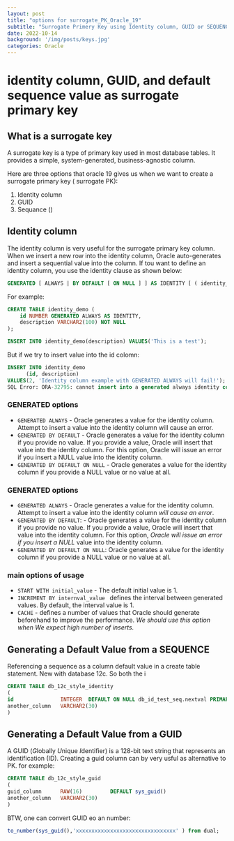 ```yaml
---   
layout: post
title: "options for surrogate_PK_Oracle_19"
subtitle: "Surrogate Primery Key using Identity column, GUID or SEQUENCE"
date: 2022-10-14
background: '/img/posts/keys.jpg'
categories: Oracle
--- 
```


# identity column, GUID, and default sequence value as surrogate primary key
## What is a surrogate key
A surrogate key is a type of primary key used in most database tables. 
It provides a simple, system-generated, business-agnostic column. 

Here are three options that oracle 19 gives us when we want to create a surrogate primary key ( surrogate PK):
1. Identity column
2. GUID
3. Sequance ()

## Identity column
The identity column is very useful for the surrogate primary key column. 
When we insert a new row into the identity column, Oracle auto-generates and insert a sequential value into the column. 
If tou want to define an identity column, you use the identity clause as shown below:
```sql
GENERATED [ ALWAYS | BY DEFAULT [ ON NULL ] ] AS IDENTITY [ ( identity_options ) ] 
```
For example:
```sql
CREATE TABLE identity_demo (
    id NUMBER GENERATED ALWAYS AS IDENTITY,
    description VARCHAR2(100) NOT NULL
);

INSERT INTO identity_demo(description) VALUES('This is a test');
```

But if we try to insert value into the id colomn:
```sql
INSERT INTO identity_demo
      (id, description)
VALUES(2, 'Identity column example with GENERATED ALWAYS will fail!');    
SQL Error: ORA-32795: cannot insert into a generated always identity column
```

### GENERATED options
- `GENERATED ALWAYS` - Oracle generates a value for the identity column. Attempt to insert a value into the identity column will cause an error.
- `GENERATED BY DEFAULT` - Oracle generates a value for the identity column if you provide no value. If you provide a value, Oracle will insert that value into the identity column. For this option, Oracle will issue an error if you insert a NULL value into the identity column.
- `GENERATED BY DEFAULT ON NULL` - Oracle generates a value for the identity column if you provide a NULL value or no value at all.


### GENERATED options
* ```GENERATED ALWAYS``` - Oracle generates a value for the identity column. 
                           Attempt to insert a value into the identity column *will cause an error*.
* ```GENERATED BY DEFAULT```: -  Oracle generates a value for the identity column if you provide no value. 
                                 If you provide a value, Oracle will insert that value into the identity column. 
                                 For this option, *Oracle will issue an error if you insert a NULL* value into the identity column.
* ```GENERATED BY DEFAULT ON NULL```: Oracle generates a value for the identity column if you provide a NULL value or no value at all.

### main options of usage
* ```START WITH initial_value``` - The default initial value is 1.
* ```INCREMENT BY internval_value ``` defines the interval between generated values. By default, the interval value is 1.
* ```CACHE``` -  defines a number of values that Oracle should generate beforehand to improve the performance. 
                 *We should use this option when We expect high number of inserts.*
                 
## Generating a Default Value from a SEQUENCE
Referencing a sequence as a column default value in a create table statement. New with database 12c.
So both the i
```sql
CREATE TABLE db_12c_style_identity 
(  
id               INTEGER  DEFAULT ON NULL db_id_test_seq.nextval PRIMARY KEY, 
another_column   VARCHAR2(30) 
)
```

## Generating a Default Value from a GUID
A GUID (*G*lobally *U*nique *I*dentifier) is a 128-bit text string that represents an identification (ID).
Creating a guid column can by very usful as alternative to PK.
for example:
```sql
CREATE TABLE db_12c_style_guid
(  
guid_column      RAW(16)         DEFAULT sys_guid() 
another_column   VARCHAR2(30) 
)
```

BTW, one can convert GUID eo an number:
```sql
to_number(sys_guid(),'xxxxxxxxxxxxxxxxxxxxxxxxxxxxxxxx' ) from dual;
```
